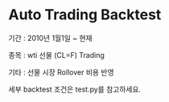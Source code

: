 # Auto Trading Backtest


기간 : 2010년 1월1일 ~ 현재

종목 : wti 선물 (CL=F) Trading

기타 : 선물 시장 Rollover 비용 반영 

세부 backtest 조건은 test.py를 참고하세요.
